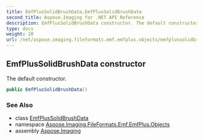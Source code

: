```yaml
---
title: EmfPlusSolidBrushData.EmfPlusSolidBrushData
second_title: Aspose.Imaging for .NET API Reference
description: EmfPlusSolidBrushData constructor. The default constructor
type: docs
weight: 10
url: /net/aspose.imaging.fileformats.emf.emfplus.objects/emfplussolidbrushdata/emfplussolidbrushdata/
---
```

## EmfPlusSolidBrushData constructor

The default constructor.

```csharp
public EmfPlusSolidBrushData()
```

### See Also

* class [EmfPlusSolidBrushData](../)
* namespace [Aspose.Imaging.FileFormats.Emf.EmfPlus.Objects](../../emfplussolidbrushdata/)
* assembly [Aspose.Imaging](../../../)


